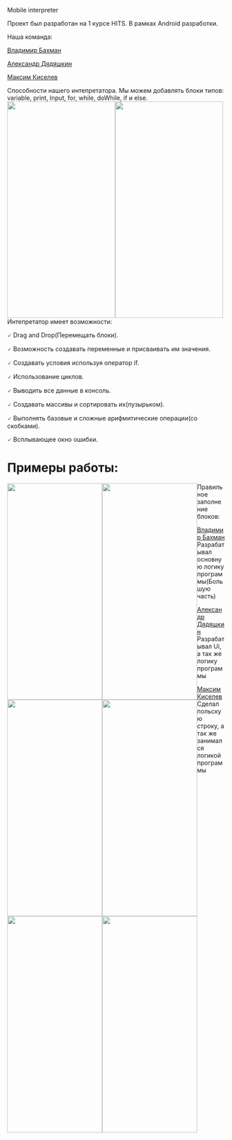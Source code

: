 Mobile interpreter

Проект был разработан на 1 курсе HITS. В рамках Android разработки.

Наша команда: 
<p><a href="https://vk.com/vovabah56">Владимир Бахман</a></p>
<p><a href="https://vk.com/cah9d">Александр Дядяшкин</a></p>
<p><a href="https://vk.com/maksrfu">Максим Киселев</a></p>

<div>
 <span>Способности нашего интепретатора.</span>
 <span>Мы  можем добавлять блоки типов: variable, print, Input, for, while, doWhile, if и else.</span>
<span><img src="https://github.com/vovabah56/HitsAndroid/assets/128976851/25ed8c02-297e-4d18-8385-76f072c1eb01" width="250" height="500" style="float: left"> <img src="https://github.com/vovabah56/HitsAndroid/assets/128976851/1e1e08d5-65ac-4e74-b57f-ebfc6e2359e6" width="250" height="500" style="float: left"> </span>
 </div>

<div><p> Интепретатор имеет возможности:</p>
<p>🗸 Drag and Drop(Перемещать блоки).</p>
<p>🗸 Возможность создавать переменные и присваивать им значения.</p>
<p>🗸 Создавать условия используя оператор if.</p>
<p>🗸 Использование циклов.</p>
<p>🗸 Выводить все данные в консоль.</p>
<p>🗸 Создавать массивы и сортировать их(пузырьком).</p>
<p>🗸 Выполнять базовые и сложные арифмитические операции(со скобками).</p>
<p>🗸 Всплывающее окно ошибки.</p>
</div> 

<h1> Примеры работы: </h1>
 <div>
 <span><img src="https://github.com/vovabah56/HitsAndroid/assets/128976851/ac770ed9-9c59-41da-b45e-a45aafe875a9" width="220" height="500" style="float: left"> <img src="https://github.com/vovabah56/HitsAndroid/assets/128976851/2943b6b5-03db-403e-af36-41f8913c9c39" width="220" height="500" style="float: left"> <img src="https://github.com/vovabah56/HitsAndroid/assets/128976851/007dd9c0-4e21-44c4-beb9-900bbc11d985" width="220" height="500" style="float: left"> <img src="https://github.com/vovabah56/HitsAndroid/assets/128976851/67d20056-3322-417d-be46-688257ad5c6f" width="220" height="500" style="float: left"></span>
 </div>
 <div>
 <span> Правильное заполнение блоков:</span> </div>
 <span> <img src="https://github.com/vovabah56/HitsAndroid/assets/128976851/76114338-886b-4e99-9d9e-a2380866fa5f" width="220" height="500" style="float: left">  <img src="https://github.com/vovabah56/HitsAndroid/assets/128976851/57532cfb-7a3f-4a36-b2bd-430aa67c959d" width="220" height="500" style="float: left">  </span>
 <div>
<p><a href="https://vk.com/vovabah56">Владимир Бахман</a> Разрабатывал основную логику программы(Большую часть)</p>
<p><a href="https://vk.com/cah9d">Александр Дядяшкин</a>  Разрабатывал Ui, а так же логику программы</p>
<p><a href="https://vk.com/maksrfu">Максим Киселев</a> Сделал польскую строку, а так же занимался логикой программы</p>
</div>
